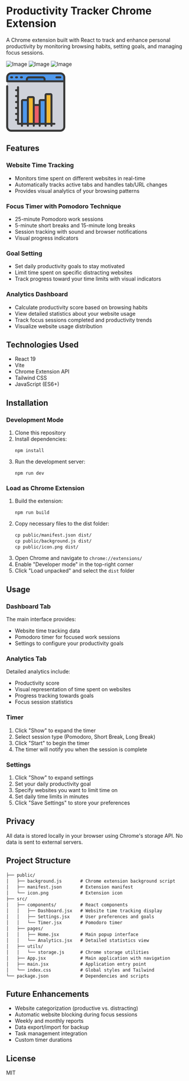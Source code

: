# Productivity Tracker Chrome Extension

A Chrome extension built with React to track and enhance personal productivity by monitoring browsing habits, setting goals, and managing focus sessions.

![Image](https://github.com/user-attachments/assets/95a92d61-6ce8-43f0-9e02-aea08bc443b2)
![Image](https://github.com/user-attachments/assets/b8908252-40ec-487c-8fe8-c4cb3edcb0e9)
![Image](https://github.com/user-attachments/assets/c791c3f3-ed5f-4a65-ad37-f358900a4c6f)


![Productivity Tracker](public/icon.png)


## Features

### Website Time Tracking
- Monitors time spent on different websites in real-time
- Automatically tracks active tabs and handles tab/URL changes
- Provides visual analytics of your browsing patterns

### Focus Timer with Pomodoro Technique
- 25-minute Pomodoro work sessions
- 5-minute short breaks and 15-minute long breaks
- Session tracking with sound and browser notifications
- Visual progress indicators

### Goal Setting
- Set daily productivity goals to stay motivated
- Limit time spent on specific distracting websites
- Track progress toward your time limits with visual indicators

### Analytics Dashboard
- Calculate productivity score based on browsing habits
- View detailed statistics about your website usage
- Track focus sessions completed and productivity trends
- Visualize website usage distribution

## Technologies Used

- React 19
- Vite
- Chrome Extension API
- Tailwind CSS
- JavaScript (ES6+)

## Installation

### Development Mode
1. Clone this repository
2. Install dependencies:
   ```
   npm install
   ```
3. Run the development server:
   ```
   npm run dev
   ```

### Load as Chrome Extension
1. Build the extension:
   ```
   npm run build
   ```
2. Copy necessary files to the dist folder:
   ```
   cp public/manifest.json dist/
   cp public/background.js dist/
   cp public/icon.png dist/
   ```
3. Open Chrome and navigate to `chrome://extensions/`
4. Enable "Developer mode" in the top-right corner
5. Click "Load unpacked" and select the `dist` folder

## Usage

### Dashboard Tab
The main interface provides:
- Website time tracking data
- Pomodoro timer for focused work sessions
- Settings to configure your productivity goals

### Analytics Tab
Detailed analytics include:
- Productivity score
- Visual representation of time spent on websites
- Progress tracking towards goals
- Focus session statistics

### Timer
1. Click "Show" to expand the timer
2. Select session type (Pomodoro, Short Break, Long Break)
3. Click "Start" to begin the timer
4. The timer will notify you when the session is complete

### Settings
1. Click "Show" to expand settings
2. Set your daily productivity goal
3. Specify websites you want to limit time on
4. Set daily time limits in minutes
5. Click "Save Settings" to store your preferences

## Privacy
All data is stored locally in your browser using Chrome's storage API. No data is sent to external servers.

## Project Structure

```
├── public/
│   ├── background.js       # Chrome extension background script
│   ├── manifest.json       # Extension manifest
│   └── icon.png            # Extension icon
├── src/
│   ├── components/         # React components
│   │   ├── Dashboard.jsx   # Website time tracking display
│   │   ├── Settings.jsx    # User preferences and goals
│   │   └── Timer.jsx       # Pomodoro timer
│   ├── pages/
│   │   ├── Home.jsx        # Main popup interface
│   │   └── Analytics.jsx   # Detailed statistics view
│   ├── utils/
│   │   └── storage.js      # Chrome storage utilities
│   ├── App.jsx             # Main application with navigation
│   ├── main.jsx            # Application entry point
│   └── index.css           # Global styles and Tailwind
└── package.json            # Dependencies and scripts
```

## Future Enhancements

- Website categorization (productive vs. distracting)
- Automatic website blocking during focus sessions
- Weekly and monthly reports
- Data export/import for backup
- Task management integration
- Custom timer durations

## License

MIT
